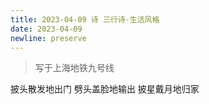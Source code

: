 ```yaml
---
title: 2023-04-09 诗 三行诗-生活风格
date: 2023-04-09
newline: preserve
---
```


> 写于上海地铁九号线

披头散发地出门
劈头盖脸地输出
披星戴月地归家

